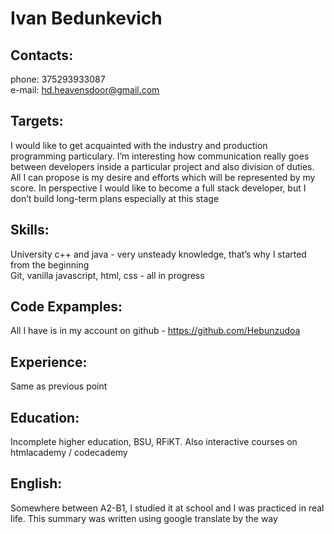 # Ivan Bedunkevich  
## Contacts:  
phone: 375293933087  
e-mail: hd.heavensdoor@gmail.com  
## Targets:  
I would like to get acquainted with the industry and production programming particulary. I’m interesting how communication really goes between developers inside a particular project and also division of duties. All I can propose is my desire and efforts which will be represented by my score. In perspective I would like to become a full stack developer, but I don’t build long-term plans especially at this stage  
## Skills:  
University c++ and java - very unsteady knowledge, that’s why I started from the beginning  
Git, vanilla javascript, html, css - all in progress  
## Code Expamples:  
All I have is in my account on github - https://github.com/Hebunzudoa  
## Experience:  
Same as previous point  
## Education:  
Incomplete higher education, BSU, RFiKT. Also interactive courses on htmlacademy / codecademy  
## English:  
Somewhere between A2-B1, I studied it at school and I was practiced in real life. This summary was written using google translate by the way

